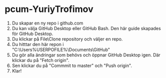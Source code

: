 # pcum-YuriyTrofimov
1. Du skapar en ny repo i github.com
2. Du kan välja GitHub Desktop eller GitHub Bash. Den här guide skapades för GitHub Desktop.
3. Du klickar på File\Clone repository och väljer en repo.
4. Du hitttar den här repon i "C:\Users\%USERPOFILE%\Documents\GitHub"
5. Du gör alla ändringar som behövs och öppnar GitHub Desktop igen. Där klickar du på "Fetch origin".
6. Sen klickar du på "Commmit to master" och "Push origin".
7. Klar!